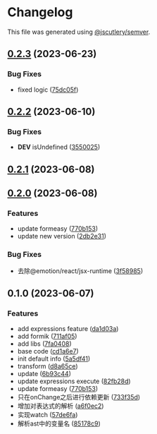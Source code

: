 # Changelog

This file was generated using [@jscutlery/semver](https://github.com/jscutlery/semver).

## [0.2.3](https://github.com/worldprinter/formeasy/compare/v0.2.2...v0.2.3) (2023-06-23)


### Bug Fixes

* fixed logic ([75dc05f](https://github.com/worldprinter/formeasy/commit/75dc05faea4b133da44e708c7b71179863497e41))

## [0.2.2](https://github.com/worldprinter/formeasy/compare/v0.2.1...v0.2.2) (2023-06-10)


### Bug Fixes

* __DEV__ isUndefined ([3550025](https://github.com/worldprinter/formeasy/commit/35500253802e54bcc0b3ac7ba417b2dc18f7b007))

## [0.2.1](https://github.com/worldprinter/formeasy/compare/v0.2.0...v0.2.1) (2023-06-08)

## [0.2.0](https://github.com/worldprinter/formeasy/compare/v0.1.0...v0.2.0) (2023-06-08)


### Features

* update formeasy ([770b153](https://github.com/worldprinter/formeasy/commit/770b1537e6c6268fa2838469261e15dbe58d348b))
* update new version ([2db2e31](https://github.com/worldprinter/formeasy/commit/2db2e31ba5dc10781fa54e92b986c75153c69f49))


### Bug Fixes

* 去除@emotion/react/jsx-runtime ([3f58985](https://github.com/worldprinter/formeasy/commit/3f589854da20084292f31e5499770bf1fd16c891))

## 0.1.0 (2023-06-07)


### Features

* add expressions feature ([da1d03a](https://github.com/worldprinter/formeasy/commit/da1d03a1162572b31d03424ee0db16cd560451af))
* add formik ([711af05](https://github.com/worldprinter/formeasy/commit/711af0590608e5286a3418df417ecb871df2c652))
* add libs ([7fa0408](https://github.com/worldprinter/formeasy/commit/7fa04087f46e3b839ac3c883c0c578c842c4262e))
* base code ([cd1a6e7](https://github.com/worldprinter/formeasy/commit/cd1a6e72aa7fa21d0e3893fcd3efbaa726ead8ae))
* init default info ([5a5df41](https://github.com/worldprinter/formeasy/commit/5a5df41e1cf9d2a352f160a22bd4851c4fca7c49))
* transform ([d8a65ce](https://github.com/worldprinter/formeasy/commit/d8a65ce9e79e7f5433df15a6a1d3c417089b9297))
* update ([6b93c44](https://github.com/worldprinter/formeasy/commit/6b93c443a28dc8871f590e87160b163218955e45))
* update expressions execute ([82fb28d](https://github.com/worldprinter/formeasy/commit/82fb28d07c941b26f707b70892bc1f1b0c4ad4ee))
* update formeasy ([770b153](https://github.com/worldprinter/formeasy/commit/770b1537e6c6268fa2838469261e15dbe58d348b))
* 只在onChange之后进行依赖更新 ([733f35d](https://github.com/worldprinter/formeasy/commit/733f35d0c90c918dd17644f2c9a53c3c332f5c04))
* 增加对表达式的解析 ([a6f0ec2](https://github.com/worldprinter/formeasy/commit/a6f0ec2c1a54abafe85b2154800b99ea351ed6a9))
* 实现watch ([57de6fa](https://github.com/worldprinter/formeasy/commit/57de6fa9b2e6a9de8535ad996b4b4801b021b46c))
* 解析ast中的变量名 ([85178c9](https://github.com/worldprinter/formeasy/commit/85178c95889134f987fddad6567201354db4a37e))
